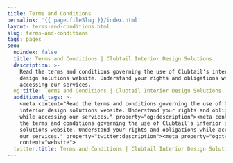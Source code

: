 ```yaml
---
title: Terms and Conditions
permalink: '{{ page.fileSlug }}/index.html'
layout: terms-and-conditions.html
slug: terms-and-conditions
tags: pages
seo:
  noindex: false
  title: Terms and Conditions | Clubtail Interior Design Solutions
  description: >-
    Read the terms and conditions governing the use of Clubtail's interior
    design solutions website. Understand your rights and obligations while
    accessing our services.
  og:title: Terms and Conditions | Clubtail Interior Design Solutions
  additional_tags: >-
    <meta content="Read the terms and conditions governing the use of Clubtail's
    interior design solutions website. Understand your rights and obligations
    while accessing our services." property="og:description"><meta content="Read
    the terms and conditions governing the use of Clubtail's interior design
    solutions website. Understand your rights and obligations while accessing
    our services." property="twitter:description"><meta property="og:type"
    content="website">
  twitter:title: Terms and Conditions | Clubtail Interior Design Solutions
---
```



